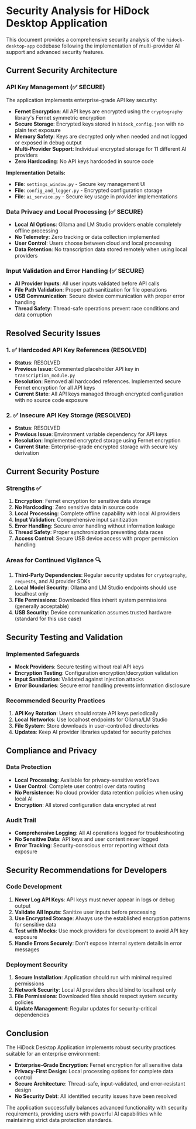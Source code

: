 # Security Analysis for HiDock Desktop Application

This document provides a comprehensive security analysis of the `hidock-desktop-app` codebase following the implementation of multi-provider AI support and advanced security features.

## Current Security Architecture

### API Key Management (✅ SECURE)

The application implements enterprise-grade API key security:

- **Fernet Encryption**: All API keys are encrypted using the `cryptography` library's Fernet symmetric encryption
- **Secure Storage**: Encrypted keys stored in `hidock_config.json` with no plain text exposure
- **Memory Safety**: Keys are decrypted only when needed and not logged or exposed in debug output
- **Multi-Provider Support**: Individual encrypted storage for 11 different AI providers
- **Zero Hardcoding**: No API keys hardcoded in source code

**Implementation Details:**
- **File**: `settings_window.py` - Secure key management UI
- **File**: `config_and_logger.py` - Encrypted configuration storage
- **File**: `ai_service.py` - Secure key usage in provider implementations

### Data Privacy and Local Processing (✅ SECURE)

- **Local AI Options**: Ollama and LM Studio providers enable completely offline processing
- **No Telemetry**: Zero tracking or data collection implemented
- **User Control**: Users choose between cloud and local processing
- **Data Retention**: No transcription data stored remotely when using local providers

### Input Validation and Error Handling (✅ SECURE)

- **AI Provider Inputs**: All user inputs validated before API calls
- **File Path Validation**: Proper path sanitization for file operations
- **USB Communication**: Secure device communication with proper error handling
- **Thread Safety**: Thread-safe operations prevent race conditions and data corruption

## Resolved Security Issues

### 1. ✅ Hardcoded API Key References (RESOLVED)

- **Status**: RESOLVED
- **Previous Issue**: Commented placeholder API key in `transcription_module.py`
- **Resolution**: Removed all hardcoded references. Implemented secure Fernet encryption for all API keys
- **Current State**: All API keys managed through encrypted configuration with no source code exposure

### 2. ✅ Insecure API Key Storage (RESOLVED)

- **Status**: RESOLVED
- **Previous Issue**: Environment variable dependency for API keys
- **Resolution**: Implemented encrypted storage using Fernet encryption
- **Current State**: Enterprise-grade encrypted storage with secure key derivation

## Current Security Posture

### Strengths ✅

1. **Encryption**: Fernet encryption for sensitive data storage
2. **No Hardcoding**: Zero sensitive data in source code
3. **Local Processing**: Complete offline capability with local AI providers
4. **Input Validation**: Comprehensive input sanitization
5. **Error Handling**: Secure error handling without information leakage
6. **Thread Safety**: Proper synchronization preventing data races
7. **Access Control**: Secure USB device access with proper permission handling

### Areas for Continued Vigilance 🔍

1. **Third-Party Dependencies**: Regular security updates for `cryptography`, `requests`, and AI provider SDKs
2. **Local Model Security**: Ollama and LM Studio endpoints should use localhost only
3. **File Permissions**: Downloaded files inherit system permissions (generally acceptable)
4. **USB Security**: Device communication assumes trusted hardware (standard for this use case)

## Security Testing and Validation

### Implemented Safeguards

- **Mock Providers**: Secure testing without real API keys
- **Encryption Testing**: Configuration encryption/decryption validation
- **Input Sanitization**: Validated against injection attacks
- **Error Boundaries**: Secure error handling prevents information disclosure

### Recommended Security Practices

1. **API Key Rotation**: Users should rotate API keys periodically
2. **Local Networks**: Use localhost endpoints for Ollama/LM Studio
3. **File System**: Store downloads in user-controlled directories
4. **Updates**: Keep AI provider libraries updated for security patches

## Compliance and Privacy

### Data Protection

- **Local Processing**: Available for privacy-sensitive workflows
- **User Control**: Complete user control over data routing
- **No Persistence**: No cloud provider data retention policies when using local AI
- **Encryption**: All stored configuration data encrypted at rest

### Audit Trail

- **Comprehensive Logging**: All AI operations logged for troubleshooting
- **No Sensitive Data**: API keys and user content never logged
- **Error Tracking**: Security-conscious error reporting without data exposure

## Security Recommendations for Developers

### Code Development

1. **Never Log API Keys**: API keys must never appear in logs or debug output
2. **Validate All Inputs**: Sanitize user inputs before processing
3. **Use Encrypted Storage**: Always use the established encryption patterns for sensitive data
4. **Test with Mocks**: Use mock providers for development to avoid API key exposure
5. **Handle Errors Securely**: Don't expose internal system details in error messages

### Deployment Security

1. **Secure Installation**: Application should run with minimal required permissions
2. **Network Security**: Local AI providers should bind to localhost only
3. **File Permissions**: Downloaded files should respect system security policies
4. **Update Management**: Regular updates for security-critical dependencies

## Conclusion

The HiDock Desktop Application implements robust security practices suitable for an enterprise environment:

- **Enterprise-Grade Encryption**: Fernet encryption for all sensitive data
- **Privacy-First Design**: Local processing options for complete data control
- **Secure Architecture**: Thread-safe, input-validated, and error-resistant design
- **No Security Debt**: All identified security issues have been resolved

The application successfully balances advanced functionality with security requirements, providing users with powerful AI capabilities while maintaining strict data protection standards.
